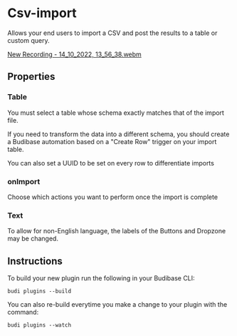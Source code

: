 # Csv-import
Allows your end users to import a CSV and post the results to a table or custom query.

[New Recording - 14_10_2022, 13_56_38.webm](https://user-images.githubusercontent.com/3524181/195852636-5fe013e0-b9c2-49eb-bab0-b7715a4cd638.webm)



## Properties

### Table
You must select a table whose schema exactly matches that of the import file.

If you need to transform the data into a different schema, you should create a Budibase automation based on a "Create Row" trigger on your import table.

You can also set a UUID to be set on every row to differentiate imports

### onImport

Choose which actions you want to perform once the import is complete

### Text

To allow for non-English language, the labels of the Buttons and Dropzone may be changed.

## Instructions

To build your new  plugin run the following in your Budibase CLI:
```
budi plugins --build
```

You can also re-build everytime you make a change to your plugin with the command:
```
budi plugins --watch
```

